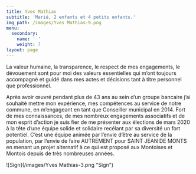 ```yaml
---
title: Yves Mathias
subtitle: 'Marié, 2 enfants et 4 petits enfants.'
img_path: /images/Yves Mathias-9.png
menu:
  secondary:
    name: ' '
    weight: 7
layout: page
---
```

La valeur humaine, la transparence, le respect de mes engagements, le dévouement sont pour moi des valeurs essentielles qui m’ont toujours accompagné et guidé dans mes actes et décisions tant à titre personnel que professionnel.

Après avoir œuvré pendant plus de 43 ans au sein d’un groupe bancaire j’ai souhaité mettre mon expérience, mes compétences au service de notre commune, en m’engageant en tant que Conseiller municipal en 2014. Fort de mes connaissances, de mes nombreux engagements associatifs et de mon esprit d’action je suis fier de me présenter aux élections de mars 2020 à la tête d’une équipe solide et solidaire recélant par sa diversité un fort potentiel. C’est une équipe animée par l’envie d’être au service de la population, par l’envie de faire AUTREMENT pour SAINT JEAN DE MONTS en menant un projet alternatif à ce qui est proposé aux Montoises et Montois depuis de très nombreuses années.

![Sign](/images/Yves Mathias-3.png "Sign")
